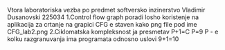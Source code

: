 Vtora laboratoriska vezba po predmet softversko inzinerstvo
Vladimir Dusanovski 225034
1.Control flow graph 
	poradi losho koristenje na aplikacija za crtanje na grapici CFG e staven kako png file pod ime CFG_lab2.png
2.Ciklomatska kompleksnost ja presmetav P+1=C P=9 P - e kolku razgranuvanja ima programata odnosno uslovi  9+1=10
